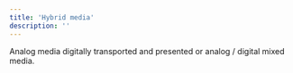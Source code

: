 ```yaml
---
title: 'Hybrid media'
description: ''
---
```


Analog media digitally transported and presented or analog / digital mixed media.
